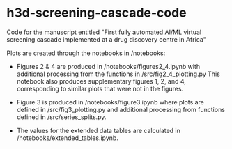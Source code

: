 # h3d-screening-cascade-code
Code for the manuscript entitled "First fully automated AI/ML virtual screening cascade implemented at a drug discovery centre in Africa"

Plots are created through the notebooks in /notebooks:

* Figures 2 & 4 are produced in /notebooks/figures2_4.ipynb with additional processing from the functions in /src/fig2_4_plotting.py
This notebook also produces supplementary figures 1, 2, and 4, corresponding to similar plots that were not in the figures.

* Figure 3 is produced in /notebooks/figure3.ipynb where plots are defined in /src/fig3_plotting.py and additional processing from functions defined in /src/series_splits.py.

* The values for the extended data tables are calculated in /notebooks/extended_tables.ipynb.
